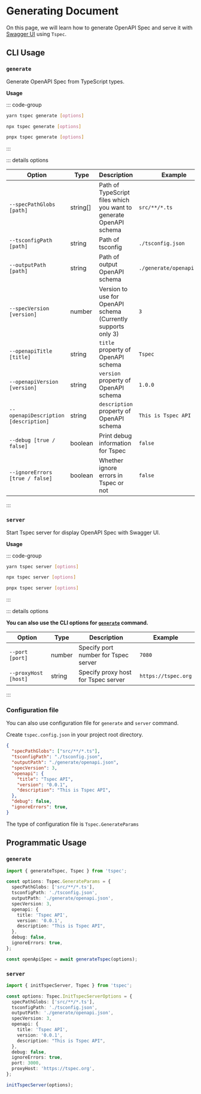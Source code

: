 # Generating Document

On this page, we will learn how to generate OpenAPI Spec and serve it with [Swagger UI](https://swagger.io/tools/swagger-ui/) using `Tspec`.

## CLI Usage

### **`generate`**

Generate OpenAPI Spec from TypeScript types.

**Usage**

::: code-group
```bash [yarn]
yarn tspec generate [options]
```

```bash [npm]
npx tspec generate [options]
```

```bash [pnpm]
pnpx tspec generate [options]
```
:::

::: details options

|Option|Type|Description|Example|
|-|-|-|-|
|`--specPathGlobs [path]`|string[]|Path of TypeScript files which you want to generate OpenAPI schema|`src/**/*.ts`|
|`--tsconfigPath [path]`|string|Path of tsconfig|`./tsconfig.json`|
|`--outputPath [path]`|string|Path of output OpenAPI schema|`./generate/openapi.yaml`|
|`--specVersion [version]`|number|Version to use for OpenAPI schema (Currently supports only 3)|`3`|
|`--openapiTitle [title]`|string|`title` property of OpenAPI schema|`Tspec`|
|`--openapiVersion [version]`|string|`version` property of OpenAPI schema|`1.0.0`|
|`--openapiDescription [description]`|string|`description` property of OpenAPI schema|`This is Tspec API`|
|`--debug [true / false]`|boolean|Print debug information for Tspec|`false`|
|`--ignoreErrors [true / false]`|boolean|Whether ignore errors in Tspec or not|`false`|
:::

### **`server`**

Start Tspec server for display OpenAPI Spec with Swagger UI.

**Usage**

::: code-group
```bash [yarn]
yarn tspec server [options]
```

```bash [npm]
npx tspec server [options]
```

```bash [pnpm]
pnpx tspec server [options]
```
:::

::: details options

**You can also use the CLI options for [`generate`](#generate) command.**

|Option|Type|Description|Example|
|-|-|-|-|
|`--port [port]`|number|Specify port number for Tspec server|`7080`|
|`--proxyHost [host]`|string|Specify proxy host for Tspec server|`https://tspec.org`|

:::

### Configuration file

You can also use configuration file for `generate` and `server` command.

Create `tspec.config.json` in your project root directory.

```json
{
  "specPathGlobs": ["src/**/*.ts"],
  "tsconfigPath": "./tsconfig.json",
  "outputPath": "./generate/openapi.json",
  "specVersion": 3,
  "openapi": {
    "title": "Tspec API",
    "version": "0.0.1",
    "description": "This is Tspec API",
  },
  "debug": false,
  "ignoreErrors": true,
}
```

The type of configuration file is `Tspec.GenerateParams`




## Programmatic Usage

### **`generate`**


```ts
import { generateTspec, Tspec } from 'tspec';

const options: Tspec.GenerateParams = {
  specPathGlobs: ['src/**/*.ts'],
  tsconfigPath: './tsconfig.json',
  outputPath: './generate/openapi.json',
  specVersion: 3,
  openapi: {
    title: 'Tspec API',
    version: '0.0.1',
    description: "This is Tspec API",
  },
  debug: false,
  ignoreErrors: true,
};

const openApiSpec = await generateTspec(options);
```


### **`server`**

```ts
import { initTspecServer, Tspec } from 'tspec';

const options: Tspec.InitTspecServerOptions = {
  specPathGlobs: ['src/**/*.ts'],
  tsconfigPath: './tsconfig.json',
  outputPath: './generate/openapi.json',
  specVersion: 3,
  openapi: {
    title: 'Tspec API',
    version: '0.0.1',
    description: "This is Tspec API",
  },
  debug: false,
  ignoreErrors: true,
  port: 3000,
  proxyHost: 'https://tspec.org',
};

initTspecServer(options);
```

